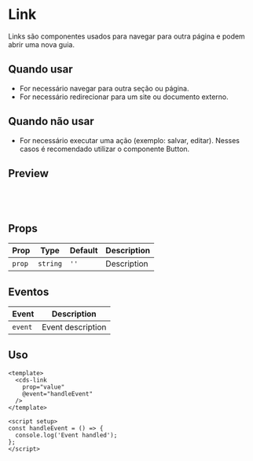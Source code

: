 # Link

Links são componentes usados ​​para navegar para outra página e podem abrir uma nova guia.

## Quando usar

- For necessário navegar para outra seção ou página.
- For necessário redirecionar para um site ou documento externo.

## Quando não usar

- For necessário executar uma ação (exemplo: salvar, editar). Nesses casos é recomendado utilizar o componente Button.

## Preview

<script setup>
import Link from '@/components/Link.vue';

const handleClick = () => {
  console.log('Component interaction');
};
</script>

<div class="demo-container">
  <Link />
</div>

## Props

| Prop | Type | Default | Description |
|------|------|---------|-------------|
| `prop` | `string` | `''` | Description |

## Eventos

| Event | Description |
|-------|-------------|
| `event` | Event description |

## Uso

```vue
<template>
  <cds-link
    prop="value"
    @event="handleEvent"
  />
</template>

<script setup>
const handleEvent = () => {
  console.log('Event handled');
};
</script>
```

<style scoped>
.demo-container {
  padding: 20px;
  border: 1px solid var(--vp-c-border);
  border-radius: 8px;
  margin: 16px 0;
}
</style>